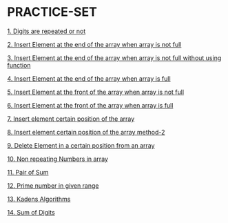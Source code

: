 # PRACTICE-SET          
   <p><a href="https://github.com/99monisha/PRACTICE-SET/blob/master/1.Repeating%20Digits/on.cpp">1. Digits are repeated or not<a/></p>
   <p><a href="https://github.com/99monisha/PRACTICE-SET/blob/master/2.pushEndArray/on.cpp">2. Insert Element at the end of the array when array is not full<a/></p>
   <p><a href="https://github.com/99monisha/PRACTICE-SET/blob/master/2.pushEndArray/on1.cpp">3. Insert Element at the end of the array when array is not full without using function<a/></p>
   <p><a href="https://github.com/99monisha/PRACTICE-SET/blob/master/2.pushEndArray/tw.cpp">4. Insert Element at the end of the array when array is full<a/></p>
    <p><a href="https://github.com/99monisha/PRACTICE-SET/blob/master/3.pushFrontArray/on.cpp">5. Insert Element at the front of the array when array is not full<a/></p>
   <p><a href="https://github.com/99monisha/PRACTICE-SET/blob/master/3.pushFrontArray/tw.cpp">6. Insert Element at the front of the array when array is full<a/></p>   
   <p><a href="https://github.com/99monisha/PRACTICE-SET/blob/master/4.pushCertain/on.cpp">7. Insert element certain position of the array<a/></p>
       <p><a href="https://github.com/99monisha/PRACTICE-SET/blob/master/4.pushCertain/tw.cpp">8. Insert element certain position of the array method-2<a/></p>
     <p><a href="https://github.com/99monisha/PRACTICE-SET/blob/master/5.DeleteCertain/on.cpp">9. Delete Element in a certain position from an array<a/></p>
      <p><a href="https://github.com/99monisha/PRACTICE-SET/blob/master/6.NonRepeating/on.cpp">10. Non repeating Numbers in array<a/></p>
       <p><a href="https://github.com/99monisha/PRACTICE-SET/blob/master/7.pairSum/on.cpp">11. Pair of Sum<a/></p>
        <p><a href="https://github.com/99monisha/PRACTICE-SET/blob/master/8.primeGivenrange/on.cpp">12. Prime number in given range<a/></p>
         <p><a href="https://github.com/99monisha/PRACTICE-SET/blob/master/9.KadensAlgo/maximumsum.cpp">13. Kadens Algorithms<a/></p>
            <p><a href="https://github.com/99monisha/PRACTICE-SET/blob/master/10.SumofDigits/on.cpp">14. Sum of Digits<a/></p>
        <p><a href=""><a/></p>
         <p><a href=""><a/></p>
            <p><a href=""><a/></p>
        <p><a href=""><a/></p>
         <p><a href=""><a/></p>

 
